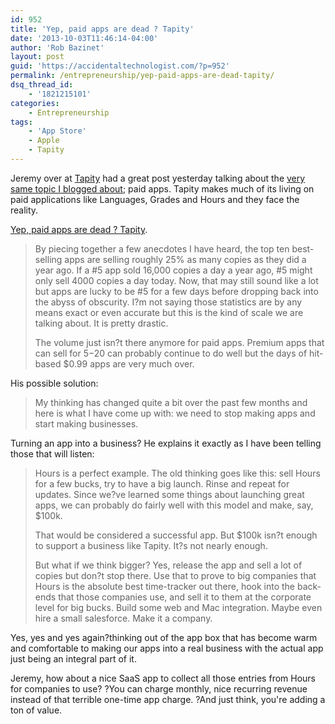 ```yaml
---
id: 952
title: 'Yep, paid apps are dead ? Tapity'
date: '2013-10-03T11:46:14-04:00'
author: 'Rob Bazinet'
layout: post
guid: 'https://accidentaltechnologist.com/?p=952'
permalink: /entrepreneurship/yep-paid-apps-are-dead-tapity/
dsq_thread_id:
    - '1821215101'
categories:
    - Entrepreneurship
tags:
    - 'App Store'
    - Apple
    - Tapity
---
```


Jeremy over at [Tapity](https://tapity.com/) had a great post yesterday talking about the [very same topic I blogged about](https://accidentaltechnologist.com/apple/digging-the-gold-from-the-apple-app-store/); paid apps. Tapity makes much of its living on paid applications like Languages, Grades and Hours and they face the reality.

[Yep, paid apps are dead ? Tapity](https://tapity.com/yep-paid-apps-are-dead/).

> By piecing together a few anecdotes I have heard, the top ten best-selling apps are selling roughly 25% as many copies as they did a year ago. If a #5 app sold 16,000 copies a day a year ago, #5 might only sell 4000 copies a day today. Now, that may still sound like a lot but apps are lucky to be #5 for a few days before dropping back into the abyss of obscurity. I?m not saying those statistics are by any means exact or even accurate but this is the kind of scale we are talking about. It is pretty drastic.
> 
> The volume just isn?t there anymore for paid apps. Premium apps that can sell for $5-$20 can probably continue to do well but the days of hit-based $0.99 apps are very much over.

His possible solution:

> My thinking has changed quite a bit over the past few months and here is what I have come up with: we need to stop making apps and start making businesses.

Turning an app into a business? He explains it exactly as I have been telling those that will listen:

> Hours is a perfect example. The old thinking goes like this: sell Hours for a few bucks, try to have a big launch. Rinse and repeat for updates. Since we?ve learned some things about launching great apps, we can probably do fairly well with this model and make, say, $100k.
> 
> That would be considered a successful app. But $100k isn?t enough to support a business like Tapity. It?s not nearly enough.
> 
> But what if we think bigger? Yes, release the app and sell a lot of copies but don?t stop there. Use that to prove to big companies that Hours is the absolute best time-tracker out there, hook into the back-ends that those companies use, and sell it to them at the corporate level for big bucks. Build some web and Mac integration. Maybe even hire a small salesforce. Make it a company.

Yes, yes and yes again?thinking out of the app box that has become warm and comfortable to making our apps into a real business with the actual app just being an integral part of it.

Jeremy, how about a nice SaaS app to collect all those entries from Hours for companies to use? ?You can charge monthly, nice recurring revenue instead of that terrible one-time app charge. ?And just think, you're adding a ton of value.